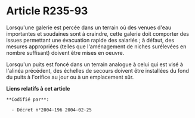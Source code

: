 # Article R235-93

Lorsqu'une galerie est percée dans un terrain où des venues d'eau importantes et soudaines sont à craindre, cette galerie
doit comporter des issues permettant une évacuation rapide des salariés ; à défaut, des mesures appropriées (telles que
l'aménagement de niches surélevées en nombre suffisant) doivent être mises en oeuvre.

Lorsqu'un puits est foncé dans un terrain analogue à celui qui est visé à l'alinéa précédent, des échelles de secours doivent
être installées du fond du puits à l'orifice au jour ou à un emplacement sûr.

**Liens relatifs à cet article**

	**Codifié par**:

	  - Décret n°2004-196 2004-02-25
